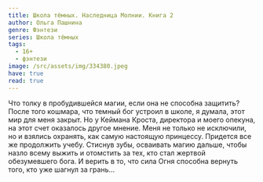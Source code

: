 ```yaml
---
title: Школа тёмных. Наследница Молнии. Книга 2
author: Ольга Пашнина
genre: Фэнтези
series: Школа тёмных
tags:
  - 16+
  - фэнтези
image: /src/assets/img/334380.jpeg
have: true
read: true
---
```

Что толку в пробудившейся магии, если она не способна защитить? После того кошмара, что темный бог устроил в школе, я думала, этот мир для меня закрыт. Но у Кеймана Кроста, директора и моего опекуна, на этот счет оказалось другое мнение. Меня не только не исключили, но и взялись охранять, как самую настоящую принцессу. Придется все же продолжить учебу. Стиснув зубы, осваивать магию дальше, чтобы назло всему выжить и отомстить за тех, кто стал жертвой обезумевшего бога. И верить в то, что сила Огня способна вернуть того, кто уже шагнул за грань...
